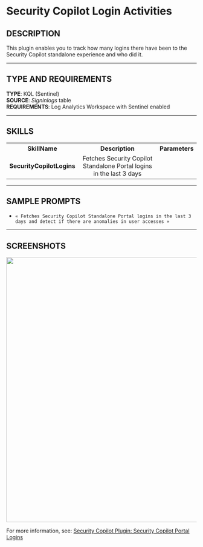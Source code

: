 # Security Copilot Login Activities

## DESCRIPTION
This plugin enables you to track how many logins there have been to the Security Copilot standalone experience and who did it.

---

## TYPE AND REQUIREMENTS
**TYPE**: KQL (Sentinel) <br>
**SOURCE**: _Signinlogs_ table <br>
**REQUIREMENTS**: Log Analytics Workspace with Sentinel enabled 

---

## SKILLS

<table>
  <tbody>
    <tr>
      <th>SkillName</th>
      <th align="center">Description</th>
      <th align="center">Parameters</th>
    </tr>
    <tr>
      <td><b>SecurityCopilotLogins</b></td>
      <td align="center">Fetches Security Copilot Standalone Portal logins in the last 3 days</td>
      <td>
        <ul>
        </ul>
      </td>
    </tr>
  </tbody>
</table>


---

## SAMPLE PROMPTS

- `« Fetches Security Copilot Standalone Portal logins in the last 3 days and detect if there are anomalies in user accesses »`
---

## SCREENSHOTS
<div align="center">
  <img src="https://github.com/mariocuomo/Security-Copilot/blob/main/Images/Community%20Plugins/SecurityCopilotLogins/LoginsAndAnomalies.png" width="700"> </img>
</div>


For more information, see: [Security Copilot Plugin: Security Copilot Portal Logins](https://rodtrent.substack.com/p/copilot-for-security-plugin-copilot)
